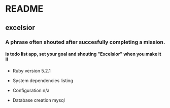 # README

## excelsior
### A phrase often shouted after succesfully completing a mission.
#### is todo list app, set your goal and shouting "Excelsior" when you make it !!





* Ruby version 
	5.2.1

* System dependencies
	listing

* Configuration
	n/a

* Database creation
	mysql
